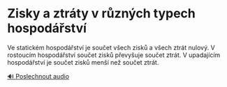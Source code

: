 # Zisky a ztráty v různých typech hospodářství

<speak>
<prosody rate="95%" pitch="+0%">
<emphasis level="strong">Ve statickém hospodářství je součet všech zisků a všech ztrát nulový.</emphasis> <break time="300ms"/>
<emphasis level="moderate">V rostoucím hospodářství součet zisků převyšuje součet ztrát.</emphasis> <break time="300ms"/>
<emphasis level="moderate">V upadajícím hospodářství je součet zisků menší než součet ztrát.</emphasis>
</prosody>
</speak>

[🔊 Poslechnout audio](/data/7-paragraphs/audio/chapter_49/para_006-Ve-statickm-hospodstv-je-souet-vech-zisk-a.mp3) 